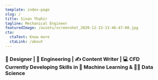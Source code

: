 ```yaml
---
template: index-page
slug: /
title: Sinan Thahir
tagline: Mechanical Engineer
featuredImage: /assets/screenshot_2020-12-13-13-46-47-00.jpg
cta:
  ctaText: Know more
  ctaLink: /about
---
```

<!--StartFragment-->

### 📐 Designer | 🦾 Engineering | ✍️ Content Writer | 💻 CFD<br> Currently Developing Skills in 🧠 Machine Learning & 👨‍💻 Data Science

<!--EndFragment-->